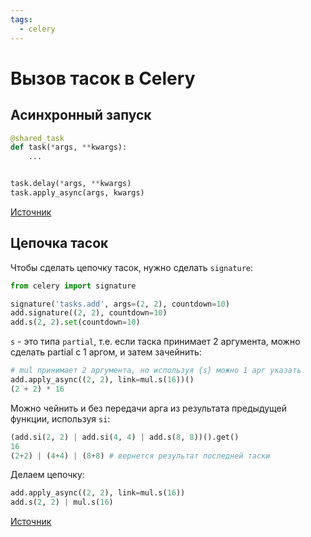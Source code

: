 ```yaml
---
tags:
  - celery
---
```


# Вызов тасок в Celery

## Асинхронный запуск

```python
@shared_task
def task(*args, **kwargs):
    ...


task.delay(*args, **kwargs)
task.apply_async(args, kwargs)
```

[Источник](https://docs.celeryq.dev/en/stable/userguide/calling.html#basics)

## Цепочка тасок

Чтобы сделать цепочку тасок, нужно сделать `signature`:

```python
from celery import signature

signature('tasks.add', args=(2, 2), countdown=10)
add.signature((2, 2), countdown=10)
add.s(2, 2).set(countdown=10)
```

`s` - это типа `partial`, т.е. если таска принимает 2 аргумента, можно сделать partial с 1 аргом, и затем зачейнить:

```python
# mul принимает 2 аргумента, но используя {s} можно 1 арг указать
add.apply_async((2, 2), link=mul.s(16))() 
(2 + 2) * 16 
```

Можно чейнить и без передачи арга из результата предыдущей функции, используя `si`:

```python
(add.si(2, 2) | add.si(4, 4) | add.s(8, 8))().get()
16
(2+2) | (4+4) | (8+8) # вернется результат последней таски
```

Делаем цепочку:

```python
add.apply_async((2, 2), link=mul.s(16))
add.s(2, 2) | mul.s(16)
```

[Источник](https://docs.celeryq.dev/en/stable/userguide/canvas.html)